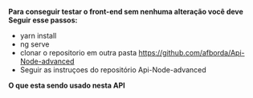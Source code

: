 **Para conseguir testar o front-end sem nenhuma alteração você deve Seguir esse passos:**

- yarn install
- ng serve
- clonar o repositorio em outra pasta https://github.com/afborda/Api-Node-advanced
- Seguir as instruçoes do repositório Api-Node-advanced

**O que esta sendo usado nesta API**
